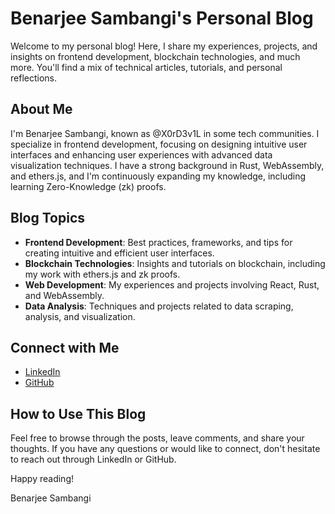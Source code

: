 # Benarjee Sambangi's Personal Blog

Welcome to my personal blog! Here, I share my experiences, projects, and insights on frontend development, blockchain technologies, and much more. You'll find a mix of technical articles, tutorials, and personal reflections.

## About Me

I'm Benarjee Sambangi, known as @X0rD3v1L in some tech communities. I specialize in frontend development, focusing on designing intuitive user interfaces and enhancing user experiences with advanced data visualization techniques. I have a strong background in Rust, WebAssembly, and ethers.js, and I'm continuously expanding my knowledge, including learning Zero-Knowledge (zk) proofs.

## Blog Topics

- **Frontend Development**: Best practices, frameworks, and tips for creating intuitive and efficient user interfaces.
- **Blockchain Technologies**: Insights and tutorials on blockchain, including my work with ethers.js and zk proofs.
- **Web Development**: My experiences and projects involving React, Rust, and WebAssembly.
- **Data Analysis**: Techniques and projects related to data scraping, analysis, and visualization.

## Connect with Me

- [LinkedIn](https://www.linkedin.com/in/benarjee-sambangi/)
- [GitHub](https://github.com/X0rD3v1L)

## How to Use This Blog

Feel free to browse through the posts, leave comments, and share your thoughts. If you have any questions or would like to connect, don't hesitate to reach out through LinkedIn or GitHub.

Happy reading!

Benarjee Sambangi

